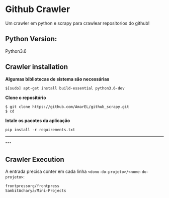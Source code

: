 # Github Crawler  
Um crawler em python e scrapy para crawlear repositorios do github!  
## Python Version:
Python3.6  
## Crawler installation
**Algumas bibliotecas de sistema são necessárias**

    $[sudo] apt-get install build-essential python3.6-dev
**Clone o repositório**

    $ git clone https://github.com/AmarEL/github_scrapy.git
    $ cd

**Intale os pacotes da aplicação**

    pip install -r requirements.txt
----
"""

## Crawler Execution



A entrada precisa conter em cada linha `<dono-do-projeto>/<nome-do-projeto>`:
```txt
frontpressorg/frontpress
SambitAcharya/Mini-Projects
```
